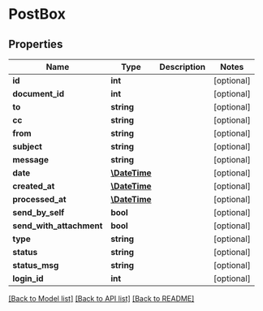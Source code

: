 # PostBox

## Properties
Name | Type | Description | Notes
------------ | ------------- | ------------- | -------------
**id** | **int** |  | [optional] 
**document_id** | **int** |  | [optional] 
**to** | **string** |  | [optional] 
**cc** | **string** |  | [optional] 
**from** | **string** |  | [optional] 
**subject** | **string** |  | [optional] 
**message** | **string** |  | [optional] 
**date** | [**\DateTime**](\DateTime.md) |  | [optional] 
**created_at** | [**\DateTime**](\DateTime.md) |  | [optional] 
**processed_at** | [**\DateTime**](\DateTime.md) |  | [optional] 
**send_by_self** | **bool** |  | [optional] 
**send_with_attachment** | **bool** |  | [optional] 
**type** | **string** |  | [optional] 
**status** | **string** |  | [optional] 
**status_msg** | **string** |  | [optional] 
**login_id** | **int** |  | [optional] 

[[Back to Model list]](../README.md#documentation-for-models) [[Back to API list]](../README.md#documentation-for-api-endpoints) [[Back to README]](../README.md)


